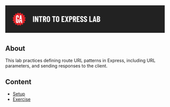 # ![Intro to Express Lab](../assets/hero.png)

## About

This lab practices defining route URL patterns in Express, including URL parameters, and sending responses to the client.


## Content

- [Setup](../setup/README.md)
- [Exercise](../exercise/README.md)
